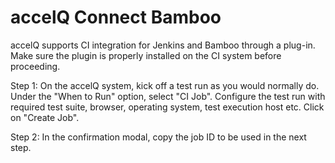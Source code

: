 # accelQ Connect Bamboo

accelQ supports CI integration for Jenkins and Bamboo through a plug-in. Make sure the plugin is properly installed on the CI system before proceeding.

Step 1: On the accelQ system, kick off a test run as you would normally do. Under the "When to Run" option, select "CI Job". Configure the test run with required test suite, browser, operating system, test execution host etc. Click on "Create Job".


Step 2: In the confirmation modal, copy the job ID to be used in the next step.
